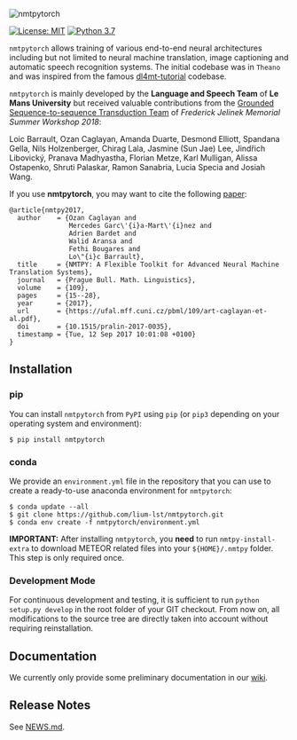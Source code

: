 ![nmtpytorch](https://github.com/lium-lst/nmtpytorch/blob/master/doc/_static/img/logo.png?raw=true "nmtpytorch")

[![License: MIT](https://img.shields.io/badge/License-MIT-yellow.svg)](https://opensource.org/licenses/MIT)
[![Python 3.7](https://img.shields.io/badge/python-3.7-blue.svg)](https://www.python.org/downloads/release/python-370/)

`nmtpytorch` allows training of various end-to-end neural architectures including
but not limited to neural machine translation, image captioning and automatic
speech recognition systems. The initial codebase was in `Theano` and was
inspired from the famous [dl4mt-tutorial](https://github.com/nyu-dl/dl4mt-tutorial)
codebase.

`nmtpytorch` is mainly developed by the **Language and Speech Team** of **Le Mans University** but
received valuable contributions from the [Grounded Sequence-to-sequence Transduction Team](https://github.com/srvk/jsalt-2018-grounded-s2s)
of *Frederick Jelinek Memorial Summer Workshop 2018*:

Loic Barrault, Ozan Caglayan, Amanda Duarte, Desmond Elliott, Spandana Gella, Nils Holzenberger,
Chirag Lala, Jasmine (Sun Jae) Lee, Jindřich Libovický, Pranava Madhyastha,
Florian Metze, Karl Mulligan, Alissa Ostapenko, Shruti Palaskar, Ramon Sanabria, Lucia Specia and Josiah Wang.

If you use **nmtpytorch**, you may want to cite the following [paper](https://ufal.mff.cuni.cz/pbml/109/art-caglayan-et-al.pdf):
```
@article{nmtpy2017,
  author    = {Ozan Caglayan and
               Mercedes Garc\'{i}a-Mart\'{i}nez and
               Adrien Bardet and
               Walid Aransa and
               Fethi Bougares and
               Lo\"{i}c Barrault},
  title     = {NMTPY: A Flexible Toolkit for Advanced Neural Machine Translation Systems},
  journal   = {Prague Bull. Math. Linguistics},
  volume    = {109},
  pages     = {15--28},
  year      = {2017},
  url       = {https://ufal.mff.cuni.cz/pbml/109/art-caglayan-et-al.pdf},
  doi       = {10.1515/pralin-2017-0035},
  timestamp = {Tue, 12 Sep 2017 10:01:08 +0100}
}
```

## Installation

### pip

You can install `nmtpytorch` from `PyPI` using `pip` (or `pip3` depending on your
operating system and environment):

```
$ pip install nmtpytorch
```

### conda

We provide an `environment.yml` file in the repository that you can use to create
a ready-to-use anaconda environment for `nmtpytorch`:

```
$ conda update --all
$ git clone https://github.com/lium-lst/nmtpytorch.git
$ conda env create -f nmtpytorch/environment.yml
```

**IMPORTANT:** After installing `nmtpytorch`, you **need** to run `nmtpy-install-extra`
to download METEOR related files into your `${HOME}/.nmtpy` folder.
This step is only required once.

### Development Mode

For continuous development and testing, it is sufficient to run `python setup.py develop`
in the root folder of your GIT checkout. From now on, all modifications to the source
tree are directly taken into account without requiring reinstallation.

## Documentation

We currently only provide some preliminary documentation in our [wiki](https://github.com/lium-lst/nmtpytorch/wiki).

## Release Notes

See [NEWS.md](NEWS.md).

